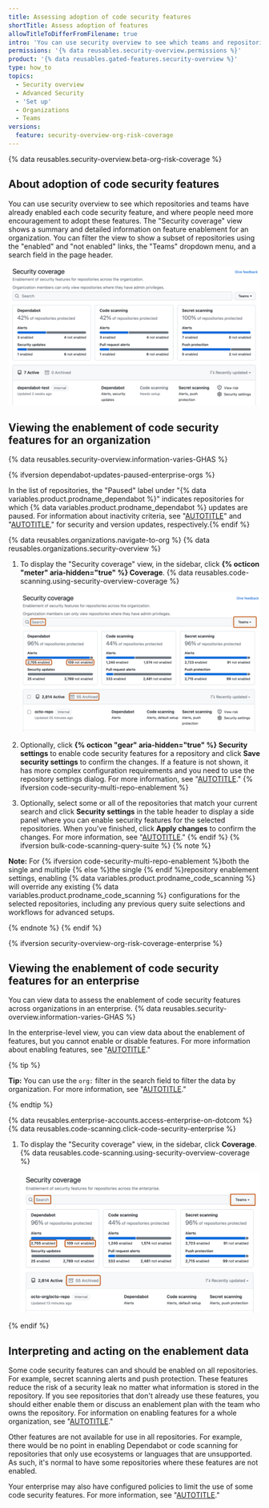 ```yaml
---
title: Assessing adoption of code security features
shortTitle: Assess adoption of features
allowTitleToDifferFromFilename: true
intro: 'You can use security overview to see which teams and repositories have already enabled code security features, and identify any that are not yet protected.'
permissions: '{% data reusables.security-overview.permissions %}'
product: '{% data reusables.gated-features.security-overview %}'
type: how_to
topics:
  - Security overview
  - Advanced Security
  - 'Set up'
  - Organizations
  - Teams
versions:
  feature: security-overview-org-risk-coverage
---
```


{% data reusables.security-overview.beta-org-risk-coverage %}

## About adoption of code security features

You can use security overview to see which repositories and teams have already enabled each code security feature, and where people need more encouragement to adopt these features. The "Security coverage" view shows a summary and detailed information on feature enablement for an organization. You can filter the view to show a subset of repositories using the "enabled" and "not enabled" links, the "Teams" dropdown menu, and a search field in the page header.

![Screenshot of the header section of the "Security coverage" view on the "Security" tab for an organization. The options for filtering are outlined in dark orange, including "enabled" and "not enabled" links, "Teams" selector, and search field.](/assets/images/help/security-overview/security-coverage-view-summary.png)

## Viewing the enablement of code security features for an organization

{% data reusables.security-overview.information-varies-GHAS %}

{% ifversion dependabot-updates-paused-enterprise-orgs %}

In the list of repositories, the "Paused" label under "{% data variables.product.prodname_dependabot %}" indicates repositories for which {% data variables.product.prodname_dependabot %} updates are paused. For information about inactivity criteria, see "[AUTOTITLE](/code-security/dependabot/dependabot-security-updates/about-dependabot-security-updates#about-automatic-deactivation-of-dependabot-updates)" and "[AUTOTITLE](/code-security/dependabot/dependabot-version-updates/about-dependabot-version-updates#about-automatic-deactivation-of-dependabot-updates)," for security and version updates, respectively.{% endif %}

{% data reusables.organizations.navigate-to-org %}
{% data reusables.organizations.security-overview %}
1. To display the "Security coverage" view, in the sidebar, click **{% octicon "meter" aria-hidden="true"  %} Coverage**.
{% data reusables.code-scanning.using-security-overview-coverage %}

   ![Screenshot of the header section of the "Security coverage" view on the "Security" tab for an organization. The options for filtering are outlined in dark orange, including "enabled" and "not enabled" links, "Teams" selector, archived repositories, and search field.](/assets/images/help/security-overview/security-coverage-view-highlights.png)

1. Optionally, click **{% octicon "gear" aria-hidden="true" %} Security settings** to enable code security features for a repository and click **Save security settings** to confirm the changes. If a feature is not shown, it has more complex configuration requirements and you need to use the repository settings dialog. For more information, see "[AUTOTITLE](/code-security/getting-started/securing-your-repository)."
{% ifversion code-security-multi-repo-enablement %}
1. Optionally, select some or all of the repositories that match your current search and click **Security settings** in the table header to display a side panel where you can enable security features for the selected repositories. When you've finished, click **Apply changes** to confirm the changes. For more information, see "[AUTOTITLE](/code-security/security-overview/enabling-security-features-for-multiple-repositories)."
{% endif %}
{% ifversion bulk-code-scanning-query-suite %}
{% note %}

**Note:** For {% ifversion code-security-multi-repo-enablement %}both the single and multiple {% else %}the single {% endif %}repository enablement settings, enabling {% data variables.product.prodname_code_scanning %} will override any existing {% data variables.product.prodname_code_scanning %} configurations for the selected repositories, including any previous query suite selections and workflows for advanced setups.

{% endnote %}
{% endif %}

{% ifversion security-overview-org-risk-coverage-enterprise %}

## Viewing the enablement of code security features for an enterprise

You can view data to assess the enablement of code security features across organizations in an enterprise. {% data reusables.security-overview.information-varies-GHAS %}

In the enterprise-level view, you can view data about the enablement of features, but you cannot enable or disable features. For more information about enabling features, see "[AUTOTITLE](/code-security/security-overview/enabling-security-features-for-multiple-repositories)."

{% tip %}

**Tip:** You can use the `org:` filter in the search field to filter the data by organization. For more information, see "[AUTOTITLE](/code-security/security-overview/filtering-alerts-in-security-overview)."

{% endtip %}

{% data reusables.enterprise-accounts.access-enterprise-on-dotcom %}
{% data reusables.code-scanning.click-code-security-enterprise %}
1. To display the "Security coverage" view, in the sidebar, click **Coverage**.
{% data reusables.code-scanning.using-security-overview-coverage %}

   ![Screenshot of the header section of the "Security coverage" view for an enterprise. The options for filtering are outlined in dark orange, including "enabled" and "not enabled" links, "Teams" selector, archived repositories, and search field.](/assets/images/help/security-overview/security-coverage-view-highlights-enterprise.png)

{% endif %}

## Interpreting and acting on the enablement data

Some code security features can and should be enabled on all repositories. For example, secret scanning alerts and push protection. These features reduce the risk of a security leak no matter what information is stored in the repository. If you see repositories that don't already use these features, you should either enable them or discuss an enablement plan with the team who owns the repository. For information on enabling features for a whole organization, see "[AUTOTITLE](/organizations/keeping-your-organization-secure/managing-security-settings-for-your-organization/managing-security-and-analysis-settings-for-your-organization)."

Other features are not available for use in all repositories. For example, there would be no point in enabling Dependabot or code scanning for repositories that only use ecosystems or languages that are unsupported. As such, it's normal to have some repositories where these features are not enabled.

Your enterprise may also have configured policies to limit the use of some code security features. For more information, see "[AUTOTITLE](/admin/policies/enforcing-policies-for-your-enterprise/enforcing-policies-for-code-security-and-analysis-for-your-enterprise)."

